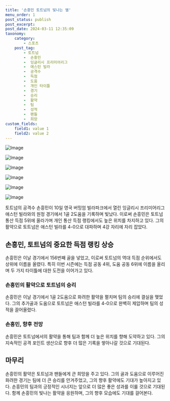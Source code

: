 ```yaml
---
title: '손흥민 토트넘의 빛나는 별'
menu_order: 1
post_status: publish
post_excerpt: 
post_date: 2024-03-11 12:35:09
taxonomy:
    category:
        - 스포츠
    post_tag:
        - 토트넘
        -  손흥민
        -  잉글리시 프리미어리그
        -  애스턴 빌라
        -  공격수
        -  득점
        -  도움
        -  개인 타이틀
        -  경기
        -  승리
        -  활약
        -  팀
        -  성적
        -  팬들
        -  희망
custom_fields:
    field1: value 1
    field2: value 2
---
```


![Image](https://imgnews.pstatic.net/image/311/2024/03/11/0001700633_001_20240311082503527.jpg?type=w647)

![Image](https://imgnews.pstatic.net/image/311/2024/03/11/0001700633_002_20240311082503565.jpg?type=w647)

![Image](https://imgnews.pstatic.net/image/311/2024/03/11/0001700633_003_20240311082503600.jpg?type=w647)

![Image](https://imgnews.pstatic.net/image/311/2024/03/11/0001700633_004_20240311082503649.jpg?type=w647)

![Image](https://imgnews.pstatic.net/image/311/2024/03/11/0001700633_005_20240311082503689.jpg?type=w647)

![Image](https://imgnews.pstatic.net/image/311/2024/03/11/0001700633_006_20240311082503769.jpg?type=w647)

토트넘의 공격수 손흥민이 10일 영국 버밍엄 빌라파크에서 열린 잉글리시 프리미어리그 애스턴 빌라와의 원정 경기에서 1골 2도움을 기록하며 빛났다. 이로써 손흥민은 토트넘 통산 득점 5위에 올라가며 개인 통산 득점 랭킹에서도 높은 위치를 차지하고 있다. 그의 활약으로 토트넘은 애스턴 빌라를 4-0으로 대파하며 4강 자리에 자리 잡았다.
## 손흥민, 토트넘의 중요한 득점 랭킹 상승
손흥민은 이날 경기에서 156번째 골을 넣었고, 이로써 토트넘의 역대 득점 순위에서도 상위에 이름을 올렸다. 특히 이번 시즌에는 득점 공동 4위, 도움 공동 6위에 이름을 올리며 두 가지 타이틀에 대한 도전을 이어가고 있다.
### 손흥민의 활약으로 토트넘의 승리
손흥민은 이날 경기에서 1골 2도움으로 화려한 활약을 펼치며 팀의 승리에 결실을 맺었다. 그의 추가골과 도움으로 토트넘은 애스턴 빌라를 4-0으로 완벽히 제압하며 팀의 성적을 끌어올렸다.
### 손흥민, 향후 전망
손흥민은 토트넘에서의 활약을 통해 팀과 함께 더 높은 위치를 향해 도약하고 있다. 그의 지속적인 공격 포인트 생산으로 향후 더 많은 기록을 쌓아나갈 것으로 기대된다.
## 마무리
손흥민의 활약은 토트넘과 팬들에게 큰 희망을 주고 있다. 그의 골과 도움으로 이루어진 화려한 경기는 팀에 더 큰 승리를 안겨주었고, 그의 향후 활약에도 기대가 높아지고 있다. 손흥민의 팀과의 긍정적인 시너지는 앞으로 더 많은 좋은 성과를 이룰 것으로 기대된다. 함께 손흥민의 빛나는 활약을 응원하며, 그의 향후 모습에도 기대를 걸어본다.

